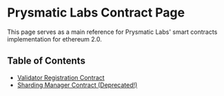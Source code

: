 # Prysmatic Labs Contract Page

This page serves as a main reference for Prysmatic Labs' smart contracts implementation for ethereum 2.0.

## Table of Contents

-   [Validator Registration Contract](https://github.com/ovcharovvladimir/Prysm/blob/master/contracts/voter-registration-contract/README.md)
-   [Sharding Manager Contract (Deprecated!)](https://github.com/ovcharovvladimir/Prysm/blob/master/contracts/sharding-manager-contract/README.md)
